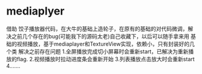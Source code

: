 # mediaplyer
借助 饺子播放器代码，在大牛的基础上造轮子，在原有的基础的对代码微调，解决之前几个存在的bug(可能我下的源码太老)自己收藏下，以后可以随手拿来用
基础的视频播放，基于mediaplayer和TextureView实现，依赖小，只有封装好的几个类 
    解决之前存在问题
    1.全屏播放完成切小屏幕时会重新start，已解决为重新播放的flag.
    2.视频播放时拉动进度条会重新开始
    3.列表播放点击放大时会重新start
    4....... 
    
